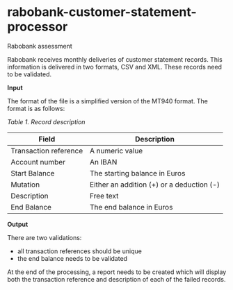 # rabobank-customer-statement-processor
Rabobank assessment

Rabobank receives monthly deliveries of customer statement records. This information is delivered in two formats, CSV and XML. These records need to be validated.

**Input**

The format of the file is a simplified version of the MT940 format. The format is as follows:

*Table 1. Record description*

| Field | Description |
| ----- | ------------|
| Transaction reference | A numeric value |
| Account number | An IBAN |
| Start Balance | The starting balance in Euros |
| Mutation | Either an addition (+) or a deduction (-) |
| Description |  Free text |
| End Balance | The end balance in Euros |


**Output**

There are two validations:

- all transaction references should be unique
- the end balance needs to be validated

At the end of the processing, a report needs to be created which will display both the transaction reference and description of each of the failed records.